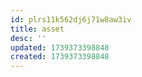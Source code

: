 ```yaml
---
id: plrs11k562dj6j71w8aw3iv
title: asset
desc: ''
updated: 1739373398848
created: 1739373398848
---
```

